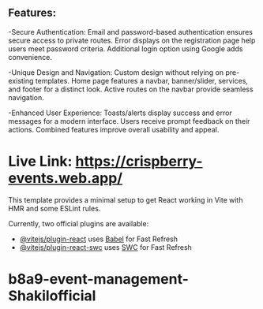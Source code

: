 ## Features:

-Secure Authentication:
Email and password-based authentication ensures secure access to private routes.
Error displays on the registration page help users meet password criteria.
Additional login option using Google adds convenience.

-Unique Design and Navigation:
Custom design without relying on pre-existing templates.
Home page features a navbar, banner/slider, services, and footer for a distinct look.
Active routes on the navbar provide seamless navigation.

-Enhanced User Experience:
Toasts/alerts display success and error messages for a modern interface.
Users receive prompt feedback on their actions.
Combined features improve overall usability and appeal.

# Live Link: https://crispberry-events.web.app/

This template provides a minimal setup to get React working in Vite with HMR and some ESLint rules.

Currently, two official plugins are available:

- [@vitejs/plugin-react](https://github.com/vitejs/vite-plugin-react/blob/main/packages/plugin-react/README.md) uses [Babel](https://babeljs.io/) for Fast Refresh
- [@vitejs/plugin-react-swc](https://github.com/vitejs/vite-plugin-react-swc) uses [SWC](https://swc.rs/) for Fast Refresh

# b8a9-event-management-Shakilofficial
